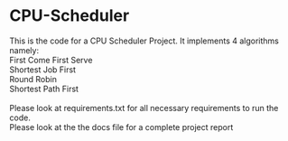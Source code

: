 # CPU-Scheduler

This is the code for a CPU Scheduler Project. It implements 4 algorithms namely:<br/>
  First Come First Serve<br/>
  Shortest Job First<br/>
  Round Robin<br/>
  Shortest Path First<br/>
<br/>
Please look at requirements.txt for all necessary requirements to run the code. <br/>
Please look at the the docs file for a complete project report
